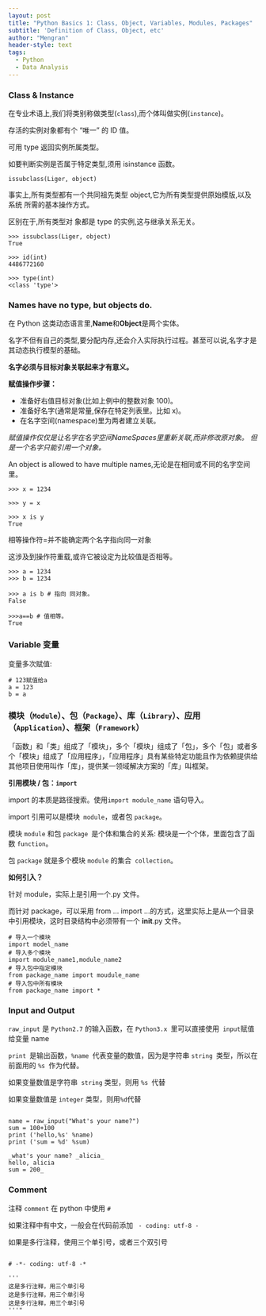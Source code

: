 ```yaml
---
layout: post
title: "Python Basics 1: Class, Object, Variables, Modules, Packages"
subtitle: 'Definition of Class, Object, etc'
author: "Mengran"
header-style: text
tags:
  - Python
  - Data Analysis
---
```


### Class & Instance

在专业术语上,我们将类别称做类型(`class`),而个体叫做实例(`instance`)。

存活的实例对象都有个 “唯一” 的 ID 值。

可用 type 返回实例所属类型。

如要判断实例是否属于特定类型,须用 isinstance 函数。

```vim
issubclass(Liger, object)
```

事实上,所有类型都有一个共同祖先类型 object,它为所有类型提供原始模版,以及系统 所需的基本操作方式。

区别在于,所有类型对 象都是 type 的实例,这与继承关系无关。

```vim
>>> issubclass(Liger, object)
True

>>> id(int)
4486772160

>>> type(int)
<class 'type'>
```
### Names have no type, but objects do.

在 Python 这类动态语言里,**Name**和**Object**是两个实体。

名字不但有自己的类型,要分配内存,还会介入实际执行过程。甚至可以说,名字才是其动态执行模型的基础。

**名字必须与目标对象关联起来才有意义。**

**赋值操作步骤：**
*   准备好右值目标对象(比如上例中的整数对象 100)。
*   准备好名字(通常是常量,保存在特定列表里。比如 x)。
*   在名字空间(namespace)里为两者建立关联。

_赋值操作仅仅是让名字在名字空间NameSpaces里重新关联,而非修改原对象。
但是一个名字只能引用一个对象。_

An object is allowed to have multiple names,无论是在相同或不同的名字空间里。
```vim
>>> x = 1234

>>> y = x

>>> x is y 
True
```

相等操作符=并不能确定两个名字指向同一对象

这涉及到操作符重载,或许它被设定为比较值是否相等。

```vim
>>> a = 1234
>>> b = 1234

>>> a is b # 指向 同对象。 
False

>>>a==b # 值相等。 
True
```
### Variable 变量

变量多次赋值:

```vim
# 123赋值给a
a = 123
b = a
```

### 模块（`Module`）、包（`Package`）、库（`Library`）、应用（`Application`）、框架（`Framework`）

「函数」和「类」组成了「模块」，多个「模块」组成了「包」，多个「包」或者多个「模块」组成了「应用程序」，「应用程序」具有某些特定功能且作为依赖提供给其他项目使用叫作「库」，提供某一领域解决方案的「库」叫框架。

**引用模块 / 包：`import`**

import 的本质是路径搜索。使用`import module_name` 语句导入。

import 引用可以是模块` module`，或者包 `package`。

模块 `module` 和包 `package `是个体和集合的关系: 模块是一个个体，里面包含了函数 `function`。

包 `package` 就是多个模块 `module` 的集合` collection`。

**如何引入？**

针对 module，实际上是引用一个.py 文件。

而针对 package，可以采用 from … import …的方式，这里实际上是从一个目录中引用模块，这时目录结构中必须带有一个 __init__.py 文件。

```vim
# 导入一个模块
import model_name
# 导入多个模块
import module_name1,module_name2
# 导入包中指定模块 
from package_name import moudule_name
# 导入包中所有模块 
from package_name import *

```

### Input and Output 

`raw_input` 是 `Python2.7` 的输入函数，在 `Python3.x `里可以直接使用` input`赋值给变量 name

`print `是输出函数，`%name `代表变量的数值，因为是字符串 `string `类型，所以在前面用的 `%s `作为代替。

如果变量数值是字符串` string` 类型，则用 `%s `代替

如果变量数值是 `integer` 类型，则用` %d `代替

```vim

name = raw_input("What's your name?")
sum = 100+100
print ('hello,%s' %name)
print ('sum = %d' %sum)

_what's your name? _alicia_
hello, alicia
sum = 200_
```

### Comment

注释 `comment` 在 python 中使用 `#`

如果注释中有中文，一般会在代码前添加 ` - coding: utf-8 -`

如果是多行注释，使用三个单引号，或者三个双引号

```vim

# -*- coding: utf-8 -*

'''
这是多行注释，用三个单引号
这是多行注释，用三个单引号 
这是多行注释，用三个单引号
'''"

```








